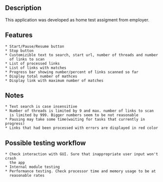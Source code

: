 Description
-------------------------
This application was developed as home test assigment from employer.

Features
-------------------------
    * Start/Pause/Resume button
    * Stop button
    * Customizible text to search, start url, number of threads and number
      of links to scan
    * List of processed links
    * List of links with matches
    * Progress bar showing number/percent of links scanned so far
    * Display total number of mathces
    * Display link with maximum number of matches

Notes
-------------------------
    * Text search is case insensitive
    * Number of threads is limited by 9 and max. number of links to scan
      is limited by 999. Bigger numbers seem to be not reasonable
    * Pausing may take some time(waiting for tasks that currently in progress)
    * Links that had been processed with errors are displayed in red color

Possible testing workflow
-------------------------
    * Check interaction with GUI. Sure that inappropriate user input won't crash
      the app
    * Internal module testing
    * Performance testing. Check processor time and memory usage to be at 
      reasonable rates

